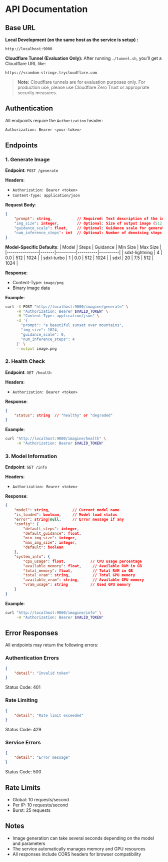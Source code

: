 # API Documentation

## Base URL

**Local Development (on the same host as the service is setup) :**
```
http://localhost:9000
```

**Cloudflare Tunnel (Evaluation Only):**
After running `./tunnel.sh`, you'll get a Cloudflare URL like:
```
https://<random-string>.trycloudflare.com
```

> **Note:** Cloudflare tunnels are for evaluation purposes only. For production use, please use Cloudflare Zero Trust or appropriate security measures.


## Authentication
All endpoints require the `Authorization` header:
```bash
Authorization: Bearer <your-token>
```

## Endpoints

### 1. Generate Image
**Endpoint**: `POST /generate`

**Headers**:
- `Authorization: Bearer <token>`
- `Content-Type: application/json`

**Request Body**:
```json
{
    "prompt": string,           // Required: Text description of the image
    "img_size": integer,        // Optional: Size of output image (512-1024)
    "guidance_scale": float,    // Optional: Guidance scale for generation
    "num_inference_steps": int  // Optional: Number of denoising steps
}
```

**Model-Specific Defaults**:
| Model          | Steps | Guidance | Min Size | Max Size |
|----------------|-------|----------|----------|----------|
| sdxl-lightning | 4     | 0.0      | 512      | 1024     |
| sdxl-turbo     | 1     | 0.0      | 512      | 1024     |
| sdxl           | 20    | 7.5      | 512      | 1024     |

**Response**:
- Content-Type: `image/png`
- Binary image data

**Example**:
```bash
curl -X POST "http://localhost:9000/imagine/generate" \
     -H "Authorization: Bearer $VALID_TOKEN" \
     -H "Content-Type: application/json" \
     -d '{
       "prompt": "a beautiful sunset over mountains",
       "img_size": 1024,
       "guidance_scale": 0,
       "num_inference_steps": 4
     }' \
     --output image.png
```

### 2. Health Check
**Endpoint**: `GET /health`

**Headers**:
- `Authorization: Bearer <token>`

**Response**:
```json
{
    "status": string  // "healthy" or "degraded"
}
```

**Example**:
```bash
curl "http://localhost:9000/imagine/health" \
     -H "Authorization: Bearer $VALID_TOKEN"
```

### 3. Model Information
**Endpoint**: `GET /info`

**Headers**:
- `Authorization: Bearer <token>`

**Response**:
```json
{
    "model": string,          // Current model name
    "is_loaded": boolean,     // Model load status
    "error": string|null,     // Error message if any
    "config": {
        "default_steps": integer,
        "default_guidance": float,
        "min_img_size": integer,
        "max_img_size": integer,
        "default": boolean
    },
    "system_info": {
        "cpu_usage": float,           // CPU usage percentage
        "available_memory": float,     // Available RAM in GB
        "total_memory": float,         // Total RAM in GB
        "total_vram": string,          // Total GPU memory
        "available_vram": string,      // Available GPU memory
        "vram_usage": string          // Used GPU memory
    }
}
```

**Example**:
```bash
curl "http://localhost:9000/imagine/info" \
     -H "Authorization: Bearer $VALID_TOKEN"
```

## Error Responses

All endpoints may return the following errors:

### Authentication Errors
```json
{
    "detail": "Invalid token"
}
```
Status Code: 401

### Rate Limiting
```json
{
    "detail": "Rate limit exceeded"
}
```
Status Code: 429

### Service Errors
```json
{
    "detail": "Error message"
}
```
Status Code: 500

## Rate Limits
- Global: 10 requests/second
- Per IP: 10 requests/second
- Burst: 25 requests

## Notes
- Image generation can take several seconds depending on the model and parameters
- The service automatically manages memory and GPU resources
- All responses include CORS headers for browser compatibility 
